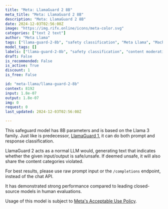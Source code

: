 ```yaml
---
title: "Meta: LlamaGuard 2 8B"
meta_title: "Meta: LlamaGuard 2 8B"
description: "Meta: LlamaGuard 2 8B"
date: 2024-12-03T02:56:08Z
image: "https://img.rifx.online/icons/meta-color.svg"
categories: ["text 2 text"]
author: "Meta Llama"
tags: ["llama-guard-2-8b", "safety classification", "Meta Llama", "Machine Learning", "Natural Language Processing", "prompt response analysis", "Programming", "Ethics", "Chatbots", "content moderation", "Llama 3 family"]
model_tags: []
labels: ["llama-guard-2-8b", "safety classification", "content moderation", "prompt response analysis", "Llama 3 family"]
draft: False
is_recommended: False
is_active: True
discount: 1
is_free: False

id: "meta-llama/llama-guard-2-8b"
context: 8192
input: 1.8e-07
output: 1.8e-07
img: 0
request: 0
last_updated: 2024-12-03T02:56:08Z

---
```


This safeguard model has 8B parameters and is based on the Llama 3 family. Just like is predecessor, [LlamaGuard 1](https://huggingface.co/meta-llama/LlamaGuard-7b), it can do both prompt and response classification.

LlamaGuard 2 acts as a normal LLM would, generating text that indicates whether the given input/output is safe/unsafe. If deemed unsafe, it will also share the content categories violated.

For best results, please use raw prompt input or the `/completions` endpoint, instead of the chat API.

It has demonstrated strong performance compared to leading closed-source models in human evaluations.

Usage of this model is subject to [Meta's Acceptable Use Policy](https://www.llama.com/llama3/use-policy/).

